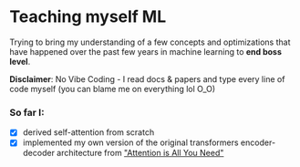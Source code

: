 # Teaching myself ML

Trying to bring my understanding of a few concepts and optimizations that have happened over the past few years in machine learning to **end boss level**.

**Disclaimer**: No Vibe Coding - I read docs & papers and type every line of code myself (you can blame me on everything lol O_O)

### So far I:
- [x] derived self-attention from scratch
- [x] implemented my own version of the original transformers encoder-decoder architecture from ["Attention is All You Need"](https://arxiv.org/abs/1706.03762)
